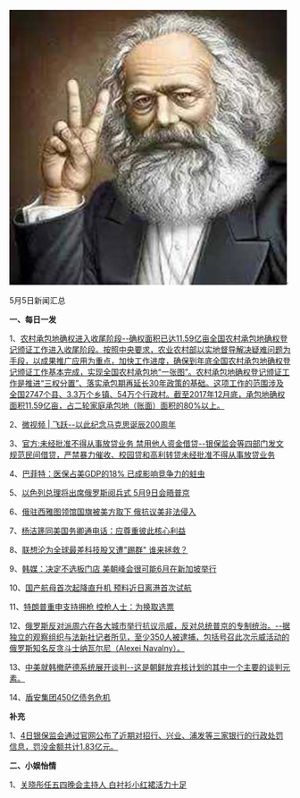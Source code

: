 ![05_05](.\05_05.jpg)

5月5日新闻汇总

**一、每日一发**

1、[农村承包地确权进入收尾阶段--确权面积已达11.59亿亩全国农村承包地确权登记颁证工作进入收尾阶段。按照中央要求，农业农村部以实地督导解决疑难问题为手段，以成果推广应用为重点，加快工作进度，确保到年底全国农村承包地确权登记颁证工作基本完成，实现全国农村承包地“一张图”。农村承包地确权登记颁证工作是推进“三权分置”、落实承包期再延长30年政策的基础。这项工作的范围涉及全国2747个县、3.3万个乡镇、54万个行政村。截至2017年12月底，承包地确权面积11.59亿亩，占二轮家庭承包地（账面）面积的80%以上。](http://paper.people.com.cn/rmrb/html/2018-05/06/nw.D110000renmrb_20180506_8-01.htm)

2、[微视频 | 飞跃--以此纪念马克思诞辰200周年](http://news.163.com/18/0505/08/DH1ENA1N000189FH.html)

3、[官方:未经批准不得从事放贷业务 禁用他人资金借贷--银保监会等四部门发文规范民间借贷，严禁暴力催收、校园贷和高利转贷未经批准不得从事放贷业务](http://news.163.com/18/0506/01/DH38PIJC00018AOP.html)

4、[巴菲特：医保占美GDP的18% 已成影响竞争力的蛀虫](http://news.163.com/18/0506/03/DH3F7LR50001875O.html)

5、[以色列总理将出席俄罗斯阅兵式 5月9日会晤普京](http://news.163.com/18/0506/02/DH3E9PRT0001875O.html)

6、[俄驻西雅图领馆国旗被美方取下 俄抗议美非法侵入](http://news.163.com/18/0505/19/DH2LCPCV0001875O.html)

7、[杨洁篪同美国务卿通电话：应尊重彼此核心利益](http://news.163.com/18/0506/00/DH36F5T90001875N.html)

8、[联想沦为全球最差科技股又遭"踢群" 谁来拯救？](http://news.163.com/18/0505/15/DH28SQG70001875N.html)

9、[韩媒：决定不选板门店 美朝峰会很可能6月在新加坡举行](http://www.zaobao.com/news/world/story20180506-856513)

10、[国产航母首次起降直升机 预料近日离港首次试航](http://www.zaobao.com/news/china/story20180506-856510)

11、[特朗普重申支持拥枪 控枪人士：为换取选票](http://www.zaobao.com/news/world/story20180506-856517)

12、[俄罗斯反对派周六在各大城市举行抗议示威，反对总统普京的专制统治。--据独立的观察组织与法新社记者所见，至少350人被逮捕，包括号召此次示威活动的俄罗斯知名反贪斗士纳瓦尔尼（Alexei Navalny）。](http://www.zaobao.com/realtime/world/story20180505-856470)

13、[中美就韩撤萨德系统展开谈判--这是朝鲜放弃核计划的其中一个主要的谈判元素。](http://www.zaobao.com/news/world/story20180506-856514)

14、[盾安集团450亿债务危机](http://news.ifeng.com/a/20180505/58117002_0.shtml)



**补充**

1、[4日银保监会通过官网公布了近期对招行、兴业、浦发等三家银行的行政处罚信息，罚没金额共计1.83亿元。](http://www.xinhuanet.com/2018-05/05/c_1122787180.htm)



**二、小娱怡情**

1、[关晓彤任五四晚会主持人 白衬衫小红裙活力十足](http://news.67.com/xianchang/2018/05/05/916930.html)